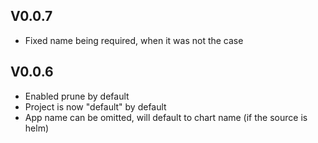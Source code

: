 ## V0.0.7
* Fixed name being required, when it was not the case

## V0.0.6
* Enabled prune by default
* Project is now "default" by default
* App name can be omitted, will default to chart name (if the source is helm)
